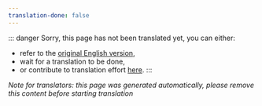 ```yaml
---
translation-done: false
---
```

::: danger
Sorry, this page has not been translated yet, you can either:
- refer to the [original English version](<..\pc-modding.md>),
- wait for a translation to be done,
- or contribute to translation effort [here](https://github.com/bsmg/wiki).
:::

_Note for translators: this page was generated automatically, please remove this content before starting translation_
